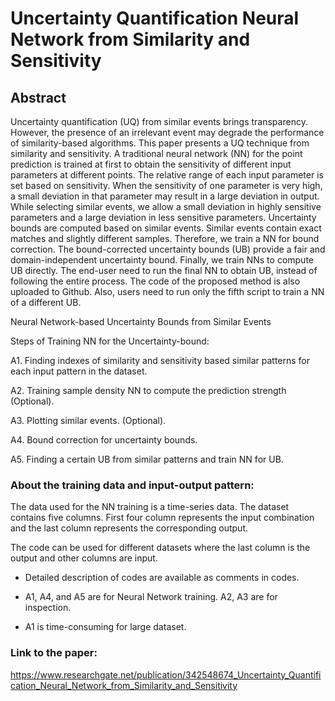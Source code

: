 # Uncertainty Quantification Neural Network from Similarity and Sensitivity

## Abstract

Uncertainty quantification (UQ) from similar events brings transparency. However, the presence of an irrelevant event may degrade the performance of similarity-based algorithms. This paper presents a UQ technique from similarity and sensitivity. A traditional neural network (NN) for the point prediction is trained at first to obtain the sensitivity of different input parameters at different points. The relative range of each input parameter is set based on sensitivity. When the sensitivity of one parameter is very high, a small deviation in that parameter may result in a large deviation in output. While selecting similar events, we allow a small deviation in highly sensitive parameters and a large deviation in less sensitive parameters. Uncertainty bounds are computed based on similar events. Similar events contain exact matches and slightly different samples. Therefore, we train a NN for bound correction. The bound-corrected uncertainty bounds (UB) provide a fair and domain-independent uncertainty bound. Finally, we train NNs to compute UB directly. The end-user need to run the final NN to obtain UB, instead of following the entire process. The code of the proposed method is also uploaded to Github. Also, users need to run only the fifth script to train a NN of a different UB.


Neural Network-based Uncertainty Bounds from Similar Events


Steps of Training NN for the Uncertainty-bound:

A1. Finding indexes of similarity and sensitivity based similar patterns for each input pattern in the dataset.

A2. Training sample density NN to compute the prediction strength (Optional).

A3. Plotting similar events. (Optional).

A4. Bound correction for uncertainty bounds.

A5. Finding a certain UB from similar patterns and train NN for UB.


### About the training data and input-output pattern:

The data used for the NN training is a time-series data. The dataset contains five columns. First four column represents the input combination and the last column represents the corresponding output.


The code can be used for different datasets where the last column is the output and other columns are input.

- Detailed description of codes are available as comments in codes.

- A1, A4, and A5 are for Neural Network training. A2, A3 are for inspection.

- A1 is time-consuming for large dataset.


### Link to the paper:
https://www.researchgate.net/publication/342548674_Uncertainty_Quantification_Neural_Network_from_Similarity_and_Sensitivity
